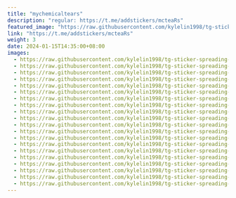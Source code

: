 ```yaml
---
title: "mychemicaltears"
description: "regular: https://t.me/addstickers/mcteaRs"
featured_image: "https://raw.githubusercontent.com/kylelin1998/tg-sticker-spreading-worldwide-images/main/img/11ad86ed-1ae6-448f-a025-fd24bad2d9d6.jpg"
link: "https://t.me/addstickers/mcteaRs"
weight: 3
date: 2024-01-15T14:35:00+08:00
images:
  - https://raw.githubusercontent.com/kylelin1998/tg-sticker-spreading-worldwide-images/main/img/11ad86ed-1ae6-448f-a025-fd24bad2d9d6.jpg
  - https://raw.githubusercontent.com/kylelin1998/tg-sticker-spreading-worldwide-images/main/img/6ad4c566-8982-46b0-b06c-dceb744a1a47.jpg
  - https://raw.githubusercontent.com/kylelin1998/tg-sticker-spreading-worldwide-images/main/img/78f38e36-a6ee-4048-9c58-7fb60abc93e5.jpg
  - https://raw.githubusercontent.com/kylelin1998/tg-sticker-spreading-worldwide-images/main/img/7cd914c1-7905-479e-a92f-359a119d8054.jpg
  - https://raw.githubusercontent.com/kylelin1998/tg-sticker-spreading-worldwide-images/main/img/a336e25d-a221-4ce7-ad86-f60f037836fd.jpg
  - https://raw.githubusercontent.com/kylelin1998/tg-sticker-spreading-worldwide-images/main/img/353f2068-b45e-4860-a182-7cdb7adecf5b.jpg
  - https://raw.githubusercontent.com/kylelin1998/tg-sticker-spreading-worldwide-images/main/img/4166eea4-69dc-425d-8016-41ace77a2a07.jpg
  - https://raw.githubusercontent.com/kylelin1998/tg-sticker-spreading-worldwide-images/main/img/d8e07657-2f8b-4982-ab75-3d136269e8ce.jpg
  - https://raw.githubusercontent.com/kylelin1998/tg-sticker-spreading-worldwide-images/main/img/74d74951-9e2b-40dc-a30f-fc922f7f1372.jpg
  - https://raw.githubusercontent.com/kylelin1998/tg-sticker-spreading-worldwide-images/main/img/3696244d-7824-47a3-b64d-2188170cc4e8.jpg
  - https://raw.githubusercontent.com/kylelin1998/tg-sticker-spreading-worldwide-images/main/img/c61bb0ac-b387-4991-acf6-9f085dca5187.jpg
  - https://raw.githubusercontent.com/kylelin1998/tg-sticker-spreading-worldwide-images/main/img/2ffb58b8-edd0-46c3-be44-0cb1933989c1.jpg
  - https://raw.githubusercontent.com/kylelin1998/tg-sticker-spreading-worldwide-images/main/img/007e8854-4e7b-45e3-9927-b308d4aa0cf1.jpg
  - https://raw.githubusercontent.com/kylelin1998/tg-sticker-spreading-worldwide-images/main/img/c7806d08-d503-42b5-a192-1b7fb3a419ec.jpg
  - https://raw.githubusercontent.com/kylelin1998/tg-sticker-spreading-worldwide-images/main/img/509f4a80-9c38-4f4e-8b59-2ad6418ac975.jpg
  - https://raw.githubusercontent.com/kylelin1998/tg-sticker-spreading-worldwide-images/main/img/c253e77b-007a-4ddd-9e66-a473af4607de.jpg
  - https://raw.githubusercontent.com/kylelin1998/tg-sticker-spreading-worldwide-images/main/img/06da7764-1a05-4acb-be97-37b64f3d85f5.jpg
  - https://raw.githubusercontent.com/kylelin1998/tg-sticker-spreading-worldwide-images/main/img/ac51ad78-d47e-4bba-88b5-94802ce7a17e.jpg
  - https://raw.githubusercontent.com/kylelin1998/tg-sticker-spreading-worldwide-images/main/img/af1fecc8-1379-4c4a-ad26-67aeec76bb0f.jpg
  - https://raw.githubusercontent.com/kylelin1998/tg-sticker-spreading-worldwide-images/main/img/01979dfe-e1b8-4f69-8866-1af65c0a7596.jpg
---
```


